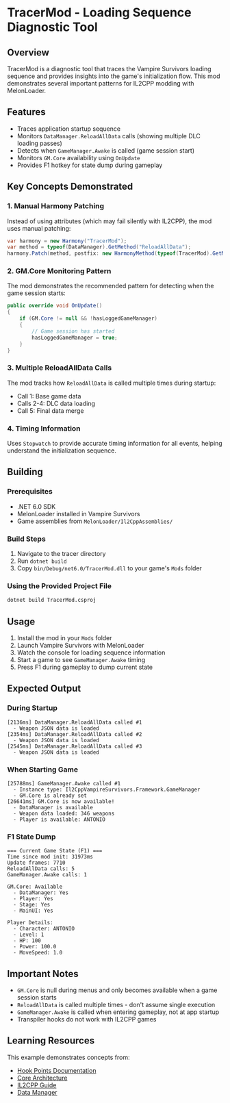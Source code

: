 # TracerMod - Loading Sequence Diagnostic Tool

## Overview

TracerMod is a diagnostic tool that traces the Vampire Survivors loading sequence and provides insights into the game's initialization flow. This mod demonstrates several important patterns for IL2CPP modding with MelonLoader.

## Features

- Traces application startup sequence
- Monitors `DataManager.ReloadAllData` calls (showing multiple DLC loading passes)
- Detects when `GameManager.Awake` is called (game session start)
- Monitors `GM.Core` availability using `OnUpdate`
- Provides F1 hotkey for state dump during gameplay

## Key Concepts Demonstrated

### 1. Manual Harmony Patching
Instead of using attributes (which may fail silently with IL2CPP), the mod uses manual patching:

```csharp
var harmony = new Harmony("TracerMod");
var method = typeof(DataManager).GetMethod("ReloadAllData");
harmony.Patch(method, postfix: new HarmonyMethod(typeof(TracerMod).GetMethod("OnReloadAllData")));
```

### 2. GM.Core Monitoring Pattern
The mod demonstrates the recommended pattern for detecting when the game session starts:

```csharp
public override void OnUpdate()
{
    if (GM.Core != null && !hasLoggedGameManager)
    {
        // Game session has started
        hasLoggedGameManager = true;
    }
}
```

### 3. Multiple ReloadAllData Calls
The mod tracks how `ReloadAllData` is called multiple times during startup:
- Call 1: Base game data
- Calls 2-4: DLC data loading
- Call 5: Final data merge

### 4. Timing Information
Uses `Stopwatch` to provide accurate timing information for all events, helping understand the initialization sequence.

## Building

### Prerequisites
- .NET 6.0 SDK
- MelonLoader installed in Vampire Survivors
- Game assemblies from `MelonLoader/Il2CppAssemblies/`

### Build Steps
1. Navigate to the tracer directory
2. Run `dotnet build`
3. Copy `bin/Debug/net6.0/TracerMod.dll` to your game's `Mods` folder

### Using the Provided Project File
```bash
dotnet build TracerMod.csproj
```

## Usage

1. Install the mod in your `Mods` folder
2. Launch Vampire Survivors with MelonLoader
3. Watch the console for loading sequence information
4. Start a game to see `GameManager.Awake` timing
5. Press F1 during gameplay to dump current state

## Expected Output

### During Startup
```
[2136ms] DataManager.ReloadAllData called #1
  - Weapon JSON data is loaded
[2354ms] DataManager.ReloadAllData called #2
  - Weapon JSON data is loaded
[2545ms] DataManager.ReloadAllData called #3
  - Weapon JSON data is loaded
```

### When Starting Game
```
[25788ms] GameManager.Awake called #1
  - Instance type: Il2CppVampireSurvivors.Framework.GameManager
  - GM.Core is already set
[26641ms] GM.Core is now available!
  - DataManager is available
  - Weapon data loaded: 346 weapons
  - Player is available: ANTONIO
```

### F1 State Dump
```
=== Current Game State (F1) ===
Time since mod init: 31973ms
Update frames: 7710
ReloadAllData calls: 5
GameManager.Awake calls: 1

GM.Core: Available
  - DataManager: Yes
  - Player: Yes
  - Stage: Yes
  - MainUI: Yes

Player Details:
  - Character: ANTONIO
  - Level: 1
  - HP: 100
  - Power: 100.0
  - MoveSpeed: 1.0
```

## Important Notes

- `GM.Core` is null during menus and only becomes available when a game session starts
- `ReloadAllData` is called multiple times - don't assume single execution
- `GameManager.Awake` is called when entering gameplay, not at app startup
- Transpiler hooks do not work with IL2CPP games

## Learning Resources

This example demonstrates concepts from:
- [Hook Points Documentation](../../hook-points.md)
- [Core Architecture](../../core-architecture.md)
- [IL2CPP Guide](../../il2cpp-guide.md)
- [Data Manager](../../data-manager.md)